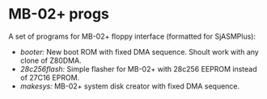 # MB-02+ progs
A set of programs for MB-02+ floppy interface (formatted for SjASMPlus):

- _booter:_  New boot ROM with fixed DMA sequence. Shoult work with any clone of Z80DMA.
- _28c256flash:_  Simple flasher for MB-02+ with 28c256 EEPROM instead of 27C16 EPROM.
- _makesys:_ MB-02+ system disk creator with fixed DMA sequence.
